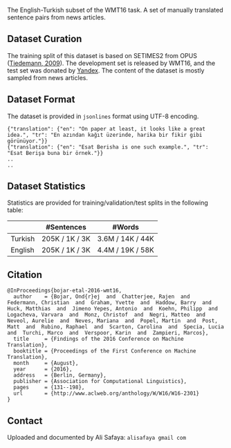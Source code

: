 The English-Turkish subset of the WMT16 task. A set of manually translated sentence pairs from news articles.

## Dataset Curation

The training split of this dataset is based on SETIMES2 from OPUS ([Tiedemann, 2009](https://aclanthology.org/L12-1246/)). The development set is released by WMT16, and the test set was donated by [Yandex](yandex.com). The content of the dataset is mostly sampled from news articles.

## Dataset Format

The dataset is provided in `jsonlines` format using UTF-8 encoding.

```
{"translation": {"en": "On paper at least, it looks like a great idea.", "tr": "En azından kağıt üzerinde, harika bir fikir gibi görünüyor."}}
{"translation": {"en": "Esat Berisha is one such example.", "tr": "Esat Berişa buna bir örnek."}}
..
..
``` 

##  Dataset Statistics

Statistics are provided for training/validation/test splits in the following table:

|          | #Sentences      | #Words          |
|------------------|------------------|------------------|
| Turkish  | 205K / 1K / 3K   | 3.6M / 14K / 44K |
| English | 205K / 1K / 3K   | 4.4M / 19K / 58K |

## Citation

```
@InProceedings{bojar-etal-2016-wmt16,
  author    = {Bojar, Ond{r}ej  and  Chatterjee, Rajen  and  Federmann, Christian  and  Graham, Yvette  and  Haddow, Barry  and  Huck, Matthias  and  Jimeno Yepes, Antonio  and  Koehn, Philipp  and  Logacheva, Varvara  and  Monz, Christof  and  Negri, Matteo  and  Neveol, Aurelie  and  Neves, Mariana  and  Popel, Martin  and  Post, Matt  and  Rubino, Raphael  and  Scarton, Carolina  and  Specia, Lucia  and  Turchi, Marco  and  Verspoor, Karin  and  Zampieri, Marcos},
  title     = {Findings of the 2016 Conference on Machine Translation},
  booktitle = {Proceedings of the First Conference on Machine Translation},
  month     = {August},
  year      = {2016},
  address   = {Berlin, Germany},
  publisher = {Association for Computational Linguistics},
  pages     = {131--198},
  url       = {http://www.aclweb.org/anthology/W/W16/W16-2301}
}
```

## Contact

Uploaded and documented by Ali Safaya: `alisafaya gmail com`